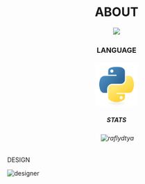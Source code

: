 <h1 align="center">ABOUT</h1>
<p
<p align="center"> <img src="https://telegra.ph/file/31c9270b2832259337362.jpg" /> </p>





<h3 align="center">LANGUAGE</h3>
<h4 align="center"><img src="https://raw.githubusercontent.com/devicons/devicon/master/icons/python/python-original.svg" alt="python" width="100" height="100"/> </a> </p></h4>

<h5 align="center">STATS</h5>
<h6 align="center"><p>&nbsp;<img align="center" src="https://github-readme-stats.vercel.app/api?username=raflydtya&show_icons=true&theme=dark&locale=en" alt="raflydtya" /></p></h6>

<h7 align="center">DESIGN</h7>

<h8 align="center"><img src="https://raw.githubusercontent.com/TheDudeThatCode/TheDudeThatCode/master/Assets/Designer.gif" alt="designer" width="300" /></p></h8>





<!---
raflydtya/raflydtya is a ✨ special ✨ repository because its `README.md` (this file) appears on your GitHub profile.
You can click the Preview link to take a look at your changes.
--->
